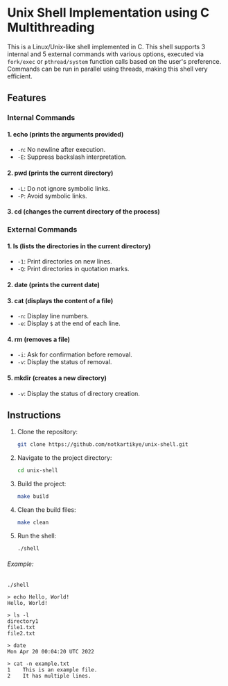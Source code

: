 # Unix Shell Implementation using C Multithreading

This is a Linux/Unix-like shell implemented in C. This shell supports 3 internal and 5 external commands with various options, executed via `fork/exec` or `pthread/system` function calls based on the user's preference. Commands can be run in parallel using threads, making this shell very efficient.

## Features

### Internal Commands

#### 1. echo (prints the arguments provided)
  - `-n`: No newline after execution.
  - `-E`: Suppress backslash interpretation.

#### 2. pwd (prints the current directory)
- `-L`: Do not ignore symbolic links.
- `-P`: Avoid symbolic links.

#### 3. cd (changes the current directory of the process)

### External Commands

#### 1. ls (lists the directories in the current directory)
- `-1`: Print directories on new lines.
- `-Q`: Print directories in quotation marks.

#### 2. date (prints the current date)

#### 3. cat (displays the content of a file)
- `-n`: Display line numbers.
- `-e`: Display `$` at the end of each line.

#### 4. rm (removes a file)
- `-i`: Ask for confirmation before removal.
- `-v`: Display the status of removal.

#### 5. mkdir (creates a new directory)
  - `-v`: Display the status of directory creation.

## Instructions
1. Clone the repository:

    ```bash
    git clone https://github.com/notkartikye/unix-shell.git
    ```

2. Navigate to the project directory:
    ```bash
    cd unix-shell
    
    ```
3. Build the project:
    ```bash
    make build
    ```
4. Clean the build files:
    ```bash
    make clean
    ```
5. Run the shell:
    ```bash
    ./shell
    ```

###### Example:
```
./shell

> echo Hello, World!
Hello, World!

> ls -l
directory1
file1.txt
file2.txt

> date
Mon Apr 20 00:04:20 UTC 2022

> cat -n example.txt
1    This is an example file.
2    It has multiple lines.
```
